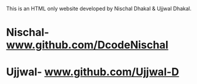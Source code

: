 This is an HTML only website developed by Nischal Dhakal & Ujjwal Dhakal.
# Nischal-  www.github.com/DcodeNischal 
# Ujjwal- www.github.com/Ujjwal-D

